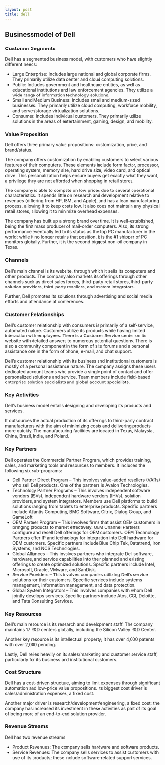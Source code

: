 ```yaml
---
layout: post
title: dell
---
```


Businessmodel of Dell
----------------------

### Customer Segments

Dell has a segmented business model, with customers who have slightly different needs:

 * Large Enterprise: Includes large national and global corporate firms. They primarily utilize data center and cloud computing solutions.
* Public: Includes government and healthcare entities, as well as educational institutions and law enforcement agencies. They utilize a wide range of information technology solutions.
* Small and Medium Business: Includes small and medium-sized businesses. They primarily utilize cloud computing, workforce mobility, and server/storage virtualization solutions.
* Consumer: Includes individual customers. They primarily utilize solutions in the areas of entertainment, gaming, design, and mobility.
 ### Value Proposition

Dell offers three primary value propositions: customization, price, and brand/status.

The company offers customization by enabling customers to select various features of their computers. These elements include form factor, processor, operating system, memory size, hard drive size, video card, and optical drive. This personalization helps ensure buyers get exactly what they want, a privilege they are not afforded when shopping in retail stores.

The company is able to compete on low prices due to several operational characteristics. It spends little on research and development relative to revenues (differing from HP, IBM, and Apple), and has a lean manufacturing process, allowing it to keep costs low. It also does not maintain any physical retail stores, allowing it to minimize overhead expenses.

The company has built up a strong brand over time. It is well-established, being the first mass producer of mail-order computers. Also, its strong performance eventually led to its status as the top PC manufacturer in the world; while it no longer retains that position, it is the #1 shipper of PC monitors globally. Further, it is the second biggest non-oil company in Texas.

### Channels

Dell’s main channel is its website, through which it sells its computers and other products. The company also markets its offerings through other channels such as direct sales forces, third-party retail stores, third-party solution providers, third-party resellers, and system integrators.

Further, Dell promotes its solutions through advertising and social media efforts and attendance at conferences.

### Customer Relationships

Dell’s customer relationship with consumers is primarily of a self-service, automated nature. Customers utilize its products while having limited interaction with employees. There is a Customer Service center on its website with detailed answers to numerous potential questions. There is also a community component in the form of site forums and a personal assistance one in the form of phone, e-mail, and chat support.

Dell’s customer relationship with its business and institutional customers is mostly of a personal assistance nature. The company assigns these users dedicated account teams who provide a single point of contact and offer personalized solutions and service. Team members include field-based enterprise solution specialists and global account specialists.

### Key Activities

Dell’s business model entails designing and developing its products and services.

It outsources the actual production of its offerings to third-party contract manufacturers with the aim of minimizing costs and delivering products more quickly. The manufacturing facilities are located in Texas, Malaysia, China, Brazil, India, and Poland.

### Key Partners

Dell operates the Commercial Partner Program, which provides training, sales, and marketing tools and resources to members. It includes the following six sub-programs:

 * Dell Partner Direct Program – This involves value-added resellers (VARs) who sell Dell products. One of the partners is Avalon Technologies.
* Technology Partner Programs – This involves independent software vendors (ISVs), independent hardware vendors (IHVs), solution providers, and system integrators. Members use Dell platforms to build solutions ranging from tablets to enterprise products. Specific partners include Atlantis Computing, BMC Software, Citrix, Dialog Group, and GameLoft.
* OEM Partner Program – This involves firms that assist OEM customers in bringing products to market effectively. OEM Channel Partners configure and resell Dell offerings for OEM customers. OEM Technology Partners offer IP and technology for integration into Dell hardware for OEM customers. Specific partners include Blue Chip Tek, Datatrend, Iron Systems, and NCS Technologies.
* Global Alliances – This involves partners who integrate Dell software, hardware, and service capabilities into their planned and existing offerings to create optimized solutions. Specific partners include Intel, Microsoft, Oracle, VMware, and SanDisk.
* Service Providers – This involves companies utilizing Dell’s service solutions for their customers. Specific services include systems management, information management, and data protection.
* Global System Integrators – This involves companies with whom Dell jointly develops services. Specific partners include Atos, CGI, Deloitte, and Tata Consulting Services.
 ### Key Resources

Dell’s main resource is its research and development staff. The company maintains 17 R&D centers globally, including the Silicon Valley R&D Center.

Another key resource is its intellectual property; it has over 4,000 patents with over 2,000 pending.

Lastly, Dell relies heavily on its sales/marketing and customer service staff, particularly for its business and institutional customers.

### Cost Structure

Dell has a cost-driven structure, aiming to limit expenses through significant automation and low-price value propositions. Its biggest cost driver is sales/administration expenses, a fixed cost.

Another major driver is research/development/engineering, a fixed cost; the company has increased its investment in these activities as part of its goal of being more of an end-to-end solution provider.

### Revenue Streams

Dell has two revenue streams:

 * Product Revenues: The company sells hardware and software products.
* Service Revenues: The company sells services to assist customers with use of its products; these include software-related support services.
